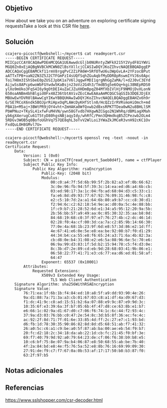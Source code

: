 ## Objetivo
How about we take you on an adventure on exploring certificate signing requestsTake a look at this CSR file [here](https://artifacts.picoctf.net/c/424/readmycert.csr).
## Solución
	ccajero-picoctf@webshell:~/mycert$ cat readmycert.csr 
	-----BEGIN CERTIFICATE REQUEST-----
	MIICpzCCAY8CAQAwPDEmMCQGA1UEAwwdcGljb0NURntyZWFkX215Y2VydF81YWVi
	MGQ0Zn0xEjAQBgNVBCkMCWN0ZlBsYXllcjCCASIwDQYJKoZIhvcNAQEBBQADggEP
	ADCCAQoCggEBAMCkf11rmV8rgqPvC2ZiPA6W+5RfOTwU6u3WpGvLA+2YFzocBPut
	aATTxTPB+uaN2ZN3Z5J2CTFGmPzI4sUQfSqhZGuAqbfMyDDR8pRswmIYVJ6s0Apc
	Toi7H8m3IShSbeE0pZUSIJpbK1a7V6lJqgwFMDI1qrgNhGgZaMA/l+d2J0vC3EYd
	AijwSs8APcp6woWbFGYwdw5KaBsjn23oVz2G4h3/TmdB5g5e6Oq+kgi38NEpRDS0
	ylXo9mUko3FqS4I6y9gOtDEI4uZaCJZuXHDmBpqZ04MfXbIVlHjF9NMOjDvXLonN
	650oaANBm4bhBlgid0Fx48Z36tbtAVivZEcCAwEAAaAmMCQGCSqGSIb3DQEJDjEX
	MBUwEwYDVR0lBAwwCgYIKwYBBQUHAwIwDQYJKoZIhvcNAQELBQADggEBAHZx6h9r
	G/SE7RCoX6ndk5BOJprRiHpxOqPLAWcDyKHfStln0/HcQZzIrRVRsmoHiOmch+md
	PBA1b+M5aj+3BWtPR9jOY4vht+ZmHAKa0WfQxwb2dBxsRPKTTDea0wN2u8BHLlSM
	PbWPNuz+TKySL41xfwFuM4VN/ywn58GTvdb7HXgwNZCGgo2N1WhRq/dBMiagXMah
	yb6gX4erugCu61T5tyD80hgsNBjaqyIdy/whRfC/Pmn3QHmdkqB5ZCPezwb2OLm4
	5RDGv3WOB5q0BofoUGhVq757QE8qhL3oTvV2WlLoi3YWaZkJMCeR3vnH92cKC1Ov
	FxdQuLOH8GMvl7U=
	-----END CERTIFICATE REQUEST-----

	ccajero-picoctf@webshell:~/mycert$ openssl req -text -noout -in readmycert.csr 
	Certificate Request:
	    Data:
	        Version: 1 (0x0)
	        Subject: CN = picoCTF{read_mycert_5aeb0d4f}, name = ctfPlayer
	        Subject Public Key Info:
	            Public Key Algorithm: rsaEncryption
	                Public-Key: (2048 bit)
	                Modulus:
	                    00:c0:a4:7f:5d:6b:99:5f:2b:82:a3:ef:0b:66:62:
	                    3c:0e:96:fb:94:5f:39:3c:14:ea:ed:d6:a4:6b:cb:
	                    03:ed:98:17:3a:1c:04:fb:ad:68:04:d3:c5:33:c1:
	                    fa:e6:8d:d9:93:77:67:92:76:09:31:46:98:fc:c8:
	                    e2:c5:10:7d:2a:a1:64:6b:80:a9:b7:cc:c8:30:d1:
	                    f2:94:6c:c2:62:18:54:9e:ac:d0:0a:5c:4e:88:bb:
	                    1f:c9:b7:21:28:52:6d:e1:34:a5:95:12:20:9a:5b:
	                    2b:56:bb:57:a9:49:aa:0c:05:30:32:35:aa:b8:0d:
	                    84:68:19:68:c0:3f:97:e7:76:27:4b:c2:dc:46:1d:
	                    02:28:f0:4a:cf:00:3d:ca:7a:c2:85:9b:14:66:30:
	                    77:0e:4a:68:1b:23:9f:6d:e8:57:3d:86:e2:1d:ff:
	                    4e:67:41:e6:0e:5e:e8:ea:be:92:08:b7:f0:d1:29:
	                    44:34:b4:ca:55:e8:f6:65:24:a3:71:6a:4b:82:3a:
	                    cb:d8:0e:b4:31:08:e2:e6:5a:08:96:6e:5c:70:e6:
	                    06:9a:99:d3:83:1f:5d:b2:15:94:78:c5:f4:d3:0e:
	                    8c:3b:d7:2e:89:cd:eb:9d:28:68:03:41:9b:86:e1:
	                    06:58:22:77:41:71:e3:c6:77:ea:d6:ed:01:58:af:
	                    64:47
	                Exponent: 65537 (0x10001)
	        Attributes:
	            Requested Extensions:
	                X509v3 Extended Key Usage: 
	                    TLS Web Client Authentication
	    Signature Algorithm: sha256WithRSAEncryption
	    Signature Value:
	        76:71:ea:1f:6b:1b:f4:84:ed:10:a8:5f:a9:dd:93:90:4e:26:
	        9a:d1:88:7a:71:3a:a3:cb:01:67:03:c8:a1:df:4a:d9:67:d3:
	        f1:dc:41:9c:c8:ad:15:51:b2:6a:07:88:e9:9c:87:e9:9d:3c:
	        10:35:6f:e3:39:6a:3f:b7:05:6b:4f:47:d8:ce:63:8b:e1:b7:
	        e6:66:1c:02:9a:d1:67:d0:c7:06:f6:74:1c:6c:44:f2:93:4c:
	        37:9a:d3:03:76:bb:c0:47:2e:54:8c:3d:b5:8f:36:ec:fe:4c:
	        ac:92:2f:8d:71:7f:01:6e:33:85:4d:ff:2c:27:e7:c1:93:bd:
	        d6:fb:1d:78:30:35:90:86:82:8d:8d:d5:68:51:ab:f7:41:32:
	        26:a0:5c:c6:a1:c9:be:a0:5f:87:ab:ba:00:ae:eb:54:f9:b7:
	        20:fc:d2:18:2c:34:18:da:ab:22:1d:cb:fc:21:45:f0:bf:3e:
	        69:f7:40:79:9d:92:a0:79:64:23:de:cf:06:f6:38:b9:b8:e5:
	        10:c6:bf:75:8e:07:9a:b4:06:87:e8:50:68:55:ab:be:7b:40:
	        4f:2a:84:bd:e8:4e:f5:76:5a:52:e8:8b:76:16:69:99:09:30:
	        27:91:de:f9:c7:f7:67:0a:0b:53:af:17:17:50:b8:b3:87:f0:
	        63:2f:97:b5
## Notas adicionales

## Referencias
https://www.sslshopper.com/csr-decoder.html